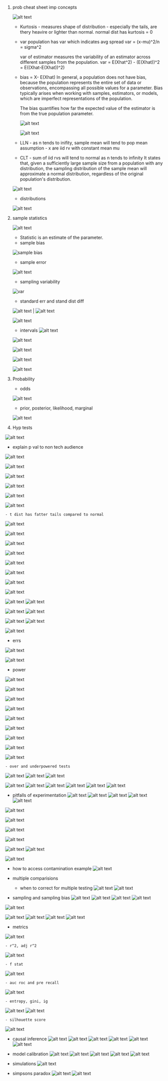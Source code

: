 1. prob cheat sheet
    imp concepts

    
    ![alt text](images/image-43.png)

    - Kurtosis - measures shape of distribution - especially the tails, are thery heavire or lighter than normal. normal dist has kurtosis = 0

    - var 
        population has var which indicates avg spread
        var = (x-mu)^2/n = sigma^2

        var of estimator measures the variability of an estimator across different samples from the population.
        var = E(Xhat^2) - (E(Xhat))^2 = E((Xhat-E(Xhat))^2) 

        
    - bias = X- E(Xhat)
        In general, a population does not have bias, because the population represents the entire set of data or observations, encompassing all possible values for a parameter. Bias typically arises when working with samples, estimators, or models, which are imperfect representations of the population.

        The bias quantifies how far the expected value of the estimator is from the true population parameter.

        ![alt text](images/image-27.png)

        ![alt text](images/image-28.png)

    - LLN - as n tends to inifity, sample mean will tend to pop mean
    assumption - x are iid rv with constant mean mu

    - CLT - sum of iid rvs will tend to normal as n tends to infinity
    It states that, given a sufficiently large sample size from a population with any distribution, the sampling distribution of the sample mean will approximate a normal distribution, regardless of the original population's distribution.

    ![alt text](images/image-10.png)

    - distributions

    ![alt text](images/image-11.png)

2. sample statistics

    ![alt text](images/image-7.png)

    - Statistic is an estimate of the parameter.
    - sample bias

    ![sample bias](images/image-8.png)

    - sample error

    ![alt text](images/image-6.png)

    - sampling variability

    ![var](images/image-9.png)

    - standard err and stand dist diff

    ![alt text](images/image-14.png) | ![alt text](images/image-17.png)

    ![alt text](images/image-16.png)

    - intervals
    ![alt text](images/image-19.png)

    ![alt text](images/image-26.png)

    ![alt text](images/image-21.png)

    ![alt text](images/image-22.png)

    ![alt text](images/image-25.png)

3. Probability

    - odds

    ![alt text](images/image-12.png)

    - prior, posterior, likelihood, marginal

    ![alt text](images/image-13.png)

4. Hyp tests

![alt text](images/image-29.png)

- explain p val to non tech audience

![alt text](images/image-30.png)

![alt text](images/image-31.png)

![alt text](images/image-38.png)

![alt text](images/image-39.png)

![alt text](images/image-40.png)

![alt text](images/image-41.png)

    - t dist has fatter tails compared to normal

![alt text](images/image-42.png)

![alt text](images/image-46.png)

![alt text](images/image-50.png)

![alt text](images/image-51.png)

![alt text](images/image-52.png)

![alt text](images/image-53.png)

![alt text](images/image-62.png)

![alt text](images/image-54.png)

![alt text](images/image-55.png)
![alt text](images/image-56.png)

![alt text](images/image-57.png)
![alt text](images/image-58.png)

![alt text](images/image-59.png)
![alt text](images/image-60.png)

![alt text](image.png)



- errs

![alt text](images/image-32.png)

![alt text](images/image-33.png)

- power

![alt text](images/image-44.png)

![alt text](images/image-34.png)

![alt text](images/image-36.png)

![alt text](images/image-37.png)

![alt text](images/image-35.png)

![alt text](images/image-45.png)

![alt text](images/image-47.png)

![alt text](images/image-48.png)

![alt text](images/image-49.png)

    - over and underpowered tests
![alt text](images/image-86.png)
![alt text](images/image-87.png)
![alt text](images/image-88.png)

![alt text](images/image-91.png)
![alt text](images/image-92.png)
![alt text](images/image-93.png)
![alt text](images/image-94.png)
![alt text](images/image-95.png)
![alt text](images/image-96.png)


- pitfalls of experimentation 
![alt text](images/image-66.png)
![alt text](images/image-67.png)
![alt text](images/image-68.png)
![alt text](images/image-69.png)
![alt text](images/image-85.png)

![alt text](images/image100.png)

![alt text](images/image-101.png)


![alt text](images/image102.png)

![alt text](images/image103.png)

![alt text](images/image-104.png)
![alt text](images/image-105.png)

![alt text](image-2.png)

- how to access contamination example 
![alt text](image-1.png)

- multiple comparisions

    - when to correct for multiple testing
    ![alt text](image-3.png)
    ![alt text](image-4.png)





- sampling and sampling bias
![alt text](images/image-75.png)
![alt text](images/image-76.png)
![alt text](images/image-77.png)
![alt text](images/image-78.png)

![alt text](images/image-84.png)

![alt text](images/image-79.png)
![alt text](images/image-80.png)
![alt text](images/image-81.png)
![alt text](images/image-82.png)

- metrics

![alt text](images/image-61.png)

    - r^2, adj r^2
![alt text](images/image-63.png)

    - f stat
![alt text](images/image-64.png)

    - auc roc and pre recall
![alt text](images/image-65.png)

    - entropy, gini, ig
![alt text](image-5.png)
![alt text](image-6.png)
    
    - silhouette score
![alt text](image-7.png)


- causal inference
![alt text](image-8.png)
![alt text](image-9.png)
![alt text](image-10.png)
![alt text](image-11.png)
![alt text](image-12.png)
![alt text](image-13.png)

- model calibration
![alt text](images/image-70.png)
![alt text](images/image-71.png)
![alt text](images/image-72.png)
![alt text](images/image-73.png)
![alt text](images/image-74.png)

- simulations
![alt text](images/image-83.png)

- simpsons paradox
![alt text](images/image-90.png)
![alt text](images/image-89.png)












